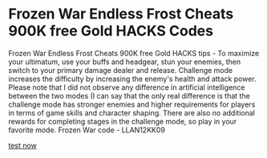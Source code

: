 # Frozen War Endless Frost Cheats 900K free Gold HACKS Codes

Frozen War Endless Frost Cheats 900K free Gold HACKS tips - To maximize your ultimatum, use your buffs and headgear, stun your enemies, then switch to your primary damage dealer and release. Challenge mode increases the difficulty by increasing the enemy's health and attack power. Please note that I did not observe any difference in artificial intelligence between the two modes (I can say that the only real difference is that the challenge mode has stronger enemies and higher requirements for players in terms of game skills and character shaping. There are also no additional rewards for completing stages in the challenge mode, so play in your favorite mode. Frozen War code - LLAN12KK09

[test now](https://solsea.io/a/67dcd48e74de44f763e8cbae/about/)

